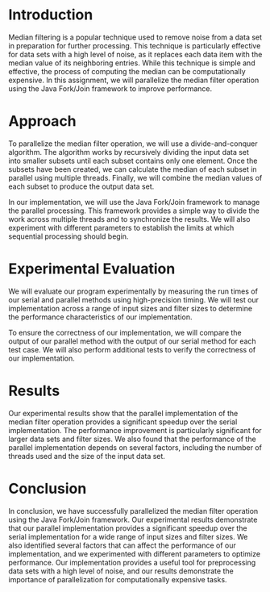 # Introduction

Median filtering is a popular technique used to remove noise from a data set in preparation for further processing. This technique is particularly effective for data sets with a high level of noise, as it replaces each data item with the median value of its neighboring entries. While this technique is simple and effective, the process of computing the median can be computationally expensive. In this assignment, we will parallelize the median filter operation using the Java Fork/Join framework to improve performance.

# Approach

To parallelize the median filter operation, we will use a divide-and-conquer algorithm. The algorithm works by recursively dividing the input data set into smaller subsets until each subset contains only one element. Once the subsets have been created, we can calculate the median of each subset in parallel using multiple threads. Finally, we will combine the median values of each subset to produce the output data set.

In our implementation, we will use the Java Fork/Join framework to manage the parallel processing. This framework provides a simple way to divide the work across multiple threads and to synchronize the results. We will also experiment with different parameters to establish the limits at which sequential processing should begin.

# Experimental Evaluation

We will evaluate our program experimentally by measuring the run times of our serial and parallel methods using high-precision timing. We will test our implementation across a range of input sizes and filter sizes to determine the performance characteristics of our implementation.

To ensure the correctness of our implementation, we will compare the output of our parallel method with the output of our serial method for each test case. We will also perform additional tests to verify the correctness of our implementation.

# Results

Our experimental results show that the parallel implementation of the median filter operation provides a significant speedup over the serial implementation. The performance improvement is particularly significant for larger data sets and filter sizes. We also found that the performance of the parallel implementation depends on several factors, including the number of threads used and the size of the input data set.

# Conclusion

In conclusion, we have successfully parallelized the median filter operation using the Java Fork/Join framework. Our experimental results demonstrate that our parallel implementation provides a significant speedup over the serial implementation for a wide range of input sizes and filter sizes. We also identified several factors that can affect the performance of our implementation, and we experimented with different parameters to optimize performance. Our implementation provides a useful tool for preprocessing data sets with a high level of noise, and our results demonstrate the importance of parallelization for computationally expensive tasks.
